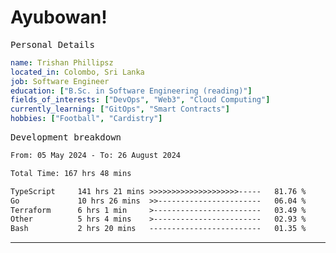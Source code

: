 # Ayubowan!

<samp>Personal Details</samp>

```yaml
name: Trishan Phillipsz
located_in: Colombo, Sri Lanka
job: Software Engineer
education: ["B.Sc. in Software Engineering (reading)"]
fields_of_interests: ["DevOps", "Web3", "Cloud Computing"]
currently_learning: ["GitOps", "Smart Contracts"]
hobbies: ["Football", "Cardistry"]
```

<samp>Development breakdown</samp>

<!--START_SECTION:waka-->

```txt
From: 05 May 2024 - To: 26 August 2024

Total Time: 167 hrs 48 mins

TypeScript     141 hrs 21 mins >>>>>>>>>>>>>>>>>>>>-----   81.76 %
Go             10 hrs 26 mins  >>-----------------------   06.04 %
Terraform      6 hrs 1 min     >------------------------   03.49 %
Other          5 hrs 4 mins    >------------------------   02.93 %
Bash           2 hrs 20 mins   -------------------------   01.35 %
```

<!--END_SECTION:waka-->

---
